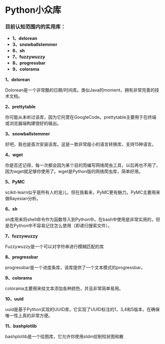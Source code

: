 # Python小众库

### 目前认知范围内的实用库：

- **1、delorean**
- **3、snowballstemmer**
- **6、sh**
- **7、fuzzywuzzy**
- **8、progressbar**
- **9、colorama**



**1、delorean**

Dolorean是一个非常酷的日期/时间库。类似Java的moment，拥有非常完善的技术文档。



**2、prettytable**

你可能从未听过该库，因为它托管在GoogleCode。prettytable主要用于在终端或浏览器端构建很好的输出。



**3、snowballstemmer**

好吧，我也是首次安装该库。这是一款非常瘦小的语言转换库，支持15种语言。



**4、wget**

你是否还记得，每一次都会因为某个目的而编写网络爬虫工具，以后再也不用了，因为wget就足够你使用了。wget是Python版的网络爬虫库，简单好用。



**5、PyMC**

scikit-learn似乎是所有人的宠儿，但在我看来，PyMC更有魅力。PyMC主要用来做Bayesian分析。



**6、sh**

sh库用来将shell命令作为函数导入到Python中。在bash中使用是非常实用的，但是在Python中不容易记住怎么使用（即递归搜索文件）。



**7、fuzzywuzzy**

Fuzzywuzzy是一个可以对字符串进行模糊匹配的库



**8、progressbar**

progressbar是一个进度条库，该库提供了一个文本模式的progressbar。



**9、colorama**

colorama主要用来给文本添加各种颜色，并且非常简单易用。



**10、uuid**

uuid是基于Python实现的UUID库，它实现了UUID标注的1，3,4和5版本，在确保唯一性上真的非常方便。



**11、bashplotlib**

bashplotlib是一个绘图库，它允许你使用stdin绘制柱状图和散